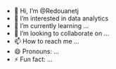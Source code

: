 - 👋 Hi, I’m @Redouanetj
- 👀 I’m interested in data analytics
- 🌱 I’m currently learning ...
- 💞️ I’m looking to collaborate on ...
- 📫 How to reach me ...
- 😄 Pronouns: ...
- ⚡ Fun fact: ...

<!---
Redouanetj/Redouanetj is a ✨ special ✨ repository because its `README.md` (this file) appears on your GitHub profile.
You can click the Preview link to take a look at your changes.
--->
